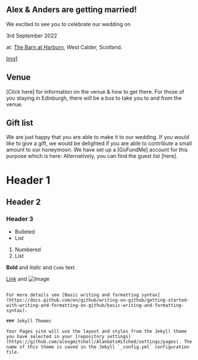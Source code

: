 ## **Alex & Anders are getting married!**

We excited to see you to celebrate our wedding on 

3rd September 2022 

at: [The Barn at Harburn](https://www.harburnbarn.co.uk/), West Calder, Scotland.

[Img1](https://photos.app.goo.gl/r95HR341mHktbYse7)

## Venue

[Click here] for information on the venue & how to get there. For those of you staying in Edinburgh, there will be a bus to take you to and from the venue.


## Gift list

We are just happy that you are able to make it to our wedding.
If you would like to give a gift, we would be delighted if you are able to contribute a small amount to our honeymoon. We have set up a [GoFundMe] account for this purpose which is here:
Alternatively, you can find the guest list [here].

# Header 1
## Header 2
### Header 3

- Bulleted
- List

1. Numbered
2. List

**Bold** and _Italic_ and `Code` text

[Link](url) and ![Image](src)
```

For more details see [Basic writing and formatting syntax](https://docs.github.com/en/github/writing-on-github/getting-started-with-writing-and-formatting-on-github/basic-writing-and-formatting-syntax).

### Jekyll Themes

Your Pages site will use the layout and styles from the Jekyll theme you have selected in your [repository settings](https://github.com/alexgmitchell/AlanGetsHitched/settings/pages). The name of this theme is saved in the Jekyll `_config.yml` configuration file.

